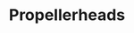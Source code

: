 ---
title: "Propellerheads"
summary: "Propellerheads were an English electronic music duo, formed in 1995 in Bath and consisting of Will White and Alex Gifford."
slug: "propellerheads"
image: "propellerheads.jpg"
apple_music_artist_url: "https://music.apple.com/gb/artist/propellerheads/3444766"
wikipedia_url: "https://en.wikipedia.org/wiki/Propellerheads"
---